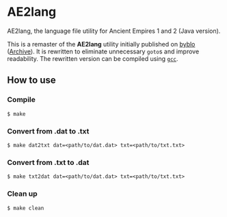 # AE2lang

AE2lang, the language file utility for Ancient Empires 1 and 2 (Java version).

This is a remaster of the **AE2lang** utility initially published on [byblo](https://byblo.proboards.com/thread/23/tool-ae2lang-language-file-converter) ([Archive](https://web.archive.org/web/20201102050928/https://byblo.proboards.com/thread/23/tool-ae2lang-language-file-converter)). It is rewritten to eliminate unnecessary `goto`s and improve readability. The rewritten version can be compiled using [`gcc`](https://gcc.gnu.org/).

## How to use

### Compile
```
$ make
```

### Convert from .dat to .txt
```
$ make dat2txt dat=<path/to/dat.dat> txt=<path/to/txt.txt>
```

### Convert from .txt to .dat
```
$ make txt2dat dat=<path/to/dat.dat> txt=<path/to/txt.txt>
```

### Clean up
```
$ make clean
```
